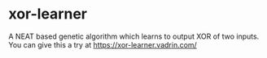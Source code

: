 # xor-learner
A NEAT based genetic algorithm which learns to output XOR of two inputs. You can give this a try at https://xor-learner.vadrin.com/
